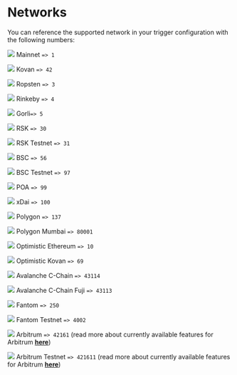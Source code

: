 # Networks

You can reference the supported network in your trigger configuration with the following numbers:

![](<../.gitbook/assets/image (80) (1) (1).png>) Mainnet `=> 1`

![](<../.gitbook/assets/image (85) (1) (1).png>) Kovan `=> 42`

![](<../.gitbook/assets/image (73).png>) Ropsten `=> 3`

![](<../.gitbook/assets/image (75) (1) (1).png>) Rinkeby `=> 4`

![](<../.gitbook/assets/image (74) (1) (1).png>) Gorli`=> 5`

![](<../.gitbook/assets/image (83) (1) (1) (1).png>) RSK `=> 30`

![](<../.gitbook/assets/image (71).png>) RSK Testnet `=> 31`

![](<../.gitbook/assets/image (82) (1) (1).png>) BSC `=> 56`

![](<../.gitbook/assets/image (88) (1).png>) BSC Testnet `=> 97`

![](<../.gitbook/assets/image (86).png>) POA `=> 99`

![](<../.gitbook/assets/image (84) (1) (1).png>) xDai `=> 100`

![](<../.gitbook/assets/image (69).png>) Polygon `=> 137`

![](<../.gitbook/assets/image (70) (1).png>) Polygon Mumbai `=> 80001`

![](<../.gitbook/assets/image (87) (1) (1).png>) Optimistic Ethereum `=> 10`

![](<../.gitbook/assets/image (72).png>) Optimistic Kovan `=> 69`

![](<../.gitbook/assets/image (81) (1).png>) Avalanche C-Chain `=> 43114`

![](<../.gitbook/assets/image (79).png>) Avalanche C-Chain Fuji `=> 43113`

![](<../.gitbook/assets/image (77) (1).png>) Fantom `=> 250`

![](<../.gitbook/assets/image (78) (1).png>) Fantom Testnet `=> 4002`

![](<../.gitbook/assets/image (82).png>) Arbitrum `=> 42161` (read more about currently available features for Arbitrum [**here**](../supported-networks-and-languages.md))

![](<../.gitbook/assets/image (84).png>) Arbitrum Testnet `=> 421611` (read more about currently available features for Arbitrum [**here**](../supported-networks-and-languages.md))
